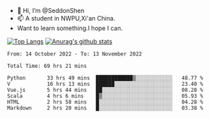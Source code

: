 - 👋 Hi, I’m @SeddonShen
- 📫 A student in NWPU,Xi'an China.
- Want to learn something.I hope I can.

[![Top Langs](https://github-readme-stats.vercel.app/api/top-langs?username=seddonshen&show_icons=true&locale=en&layout=compact&hide=html&langs_count=8)](https://github.com/SeddonShen/)
[![Anurag's github stats](https://github-readme-stats.vercel.app/api?username=SeddonShen&count_private=true&show_icons=true)](https://github.com/anuraghazra/github-readme-stats)
<!--START_SECTION:waka-->

```text
From: 14 October 2022 - To: 13 November 2022

Total Time: 69 hrs 21 mins

Python       33 hrs 49 mins  ████████████▒░░░░░░░░░░░░   48.77 %
V            16 hrs 13 mins  ██████░░░░░░░░░░░░░░░░░░░   23.40 %
Vue.js       5 hrs 44 mins   ██░░░░░░░░░░░░░░░░░░░░░░░   08.28 %
Scala        4 hrs 6 mins    █▒░░░░░░░░░░░░░░░░░░░░░░░   05.93 %
HTML         2 hrs 58 mins   █░░░░░░░░░░░░░░░░░░░░░░░░   04.28 %
Markdown     2 hrs 20 mins   █░░░░░░░░░░░░░░░░░░░░░░░░   03.38 %
```

<!--END_SECTION:waka-->


<!---
SeddonShen/SeddonShen is a ✨ special ✨ repository because its `README.md` (this file) appears on your GitHub profile.
You can click the Preview link to take a look at your changes.
--->
